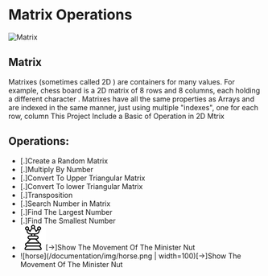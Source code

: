 # Matrix Operations

![Matrix](/documentation/matrix.gif)
<br>

## Matrix
 Matrixes (sometimes called 2D ) are containers for many values. For example, chess board is a 2D matrix of 8 rows and 8 columns, each holding a different character . Matrixes have all the same properties as Arrays and are indexed in the same manner, just using multiple "indexes", one for each row, column
        This Project Include a Basic of Operation in 2D Mtrix

## Operations:
 
 * [.]Create a Random Matrix
 * [.]Multiply By Number
 * [.]Convert To Upper Triangular Matrix
 * [.]Convert To lower Triangular Matrix
 * [.]Transposition
 * [.]Search Number in Matrix
 * [.]Find The Largest Number
 * [.]Find The Smallest Number
 * ![Minister](/documentation/img/minister.png)[->]Show The Movement Of The Minister Nut
 * ![horse](/documentation/img/horse.png | width=100)[->]Show The Movement Of The Minister Nut


